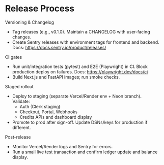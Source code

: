 # Release Process

Versioning & Changelog
- Tag releases (e.g., v0.1.0). Maintain a CHANGELOG with user-facing changes.
- Create Sentry releases with environment tags for frontend and backend. Docs: https://docs.sentry.io/product/releases/

CI gates
- Run unit/integration tests (pytest) and E2E (Playwright) in CI. Block production deploy on failures. Docs: https://playwright.dev/docs/ci
- Build Next.js and FastAPI images; run smoke checks.

Staged rollout
- Deploy to staging (separate Vercel/Render env + Neon branch). Validate:
  - Auth (Clerk staging)
  - Checkout, Portal, Webhooks
  - Credits APIs and dashboard display
- Promote to prod after sign-off. Update DSNs/keys for production if different.

Post-release
- Monitor Vercel/Render logs and Sentry for errors.
- Run a small live test transaction and confirm ledger update and balance display.
